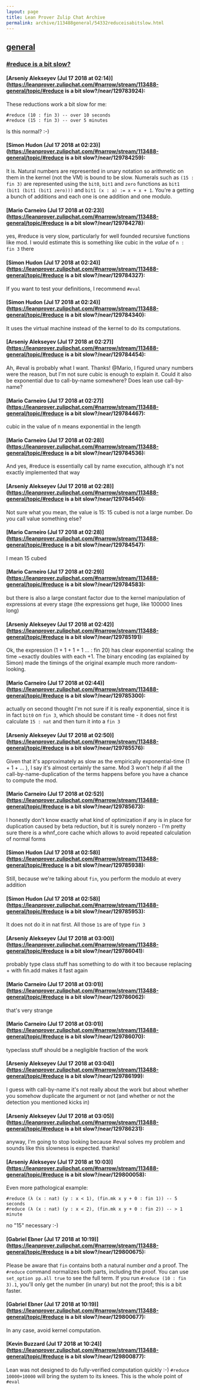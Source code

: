 ```yaml
---
layout: page
title: Lean Prover Zulip Chat Archive 
permalink: archive/113488general/54332reduceisabitslow.html
---
```


## [general](index.html)
### [#reduce is a bit slow?](54332reduceisabitslow.html)

#### [Arseniy Alekseyev (Jul 17 2018 at 02:14)](https://leanprover.zulipchat.com/#narrow/stream/113488-general/topic/#reduce is a bit slow?/near/129783924):
These reductions work a bit slow for me:

    #reduce (10 : fin 3) -- over 10 seconds
    #reduce (15 : fin 3) -- over 5 minutes

Is this normal? :-)

#### [Simon Hudon (Jul 17 2018 at 02:23)](https://leanprover.zulipchat.com/#narrow/stream/113488-general/topic/#reduce is a bit slow?/near/129784259):
It is. Natural numbers are represented in unary notation so arithmetic on them in the kernel (not the VM) is bound to be slow. Numerals such as `(15 : fin 3)` are represented using the `bit0`, `bit1` and `zero` functions as `bit1 (bit1 (bit1 (bit1 zero)))` and `bit1 (x : a) := x + x + 1`. You're a getting a bunch of additions and each one is one addition and one modulo.

#### [Mario Carneiro (Jul 17 2018 at 02:23)](https://leanprover.zulipchat.com/#narrow/stream/113488-general/topic/#reduce is a bit slow?/near/129784278):
yes, #reduce is very slow, particularly for well founded recursive functions like mod. I would estimate this is something like cubic in the *value* of `n : fin 3` there

#### [Simon Hudon (Jul 17 2018 at 02:24)](https://leanprover.zulipchat.com/#narrow/stream/113488-general/topic/#reduce is a bit slow?/near/129784327):
If you want to test your definitions, I recommend `#eval`

#### [Simon Hudon (Jul 17 2018 at 02:24)](https://leanprover.zulipchat.com/#narrow/stream/113488-general/topic/#reduce is a bit slow?/near/129784340):
It uses the virtual machine instead of the kernel to do its computations.

#### [Arseniy Alekseyev (Jul 17 2018 at 02:27)](https://leanprover.zulipchat.com/#narrow/stream/113488-general/topic/#reduce is a bit slow?/near/129784454):
Ah, #eval is probably what I want. Thanks! 
@Mario, I figured unary numbers were the reason, but I'm not sure cubic is enough to explain it. Could it also be exponential due to call-by-name somewhere? Does lean use call-by-name?

#### [Mario Carneiro (Jul 17 2018 at 02:27)](https://leanprover.zulipchat.com/#narrow/stream/113488-general/topic/#reduce is a bit slow?/near/129784467):
cubic in the value of n means exponential in the length

#### [Mario Carneiro (Jul 17 2018 at 02:28)](https://leanprover.zulipchat.com/#narrow/stream/113488-general/topic/#reduce is a bit slow?/near/129784536):
And yes, #reduce is essentially call by name execution, although it's not exactly implemented that way

#### [Arseniy Alekseyev (Jul 17 2018 at 02:28)](https://leanprover.zulipchat.com/#narrow/stream/113488-general/topic/#reduce is a bit slow?/near/129784540):
Not sure what you mean, the value is 15: 15 cubed is not a large number. Do you call value something else?

#### [Mario Carneiro (Jul 17 2018 at 02:28)](https://leanprover.zulipchat.com/#narrow/stream/113488-general/topic/#reduce is a bit slow?/near/129784547):
I mean 15 cubed

#### [Mario Carneiro (Jul 17 2018 at 02:29)](https://leanprover.zulipchat.com/#narrow/stream/113488-general/topic/#reduce is a bit slow?/near/129784583):
but there is also a large constant factor due to the kernel manipulation of expressions at every stage (the expressions get huge, like 100000 lines long)

#### [Arseniy Alekseyev (Jul 17 2018 at 02:42)](https://leanprover.zulipchat.com/#narrow/stream/113488-general/topic/#reduce is a bit slow?/near/129785191):
Ok, the expression (1 + 1 + 1 + 1 ... : fin 20) has clear exponential scaling: the time ~exactly doubles with each +1. The binary encoding (as explained by Simon) made the timings of the original example much more random-looking.

#### [Mario Carneiro (Jul 17 2018 at 02:44)](https://leanprover.zulipchat.com/#narrow/stream/113488-general/topic/#reduce is a bit slow?/near/129785300):
actually on second thought I'm not sure if it is really exponential, since it is in fact `bit0` on `fin 3`, which should be constant time - it does not first calculate `15 : nat` and then turn it into a `fin 3`

#### [Arseniy Alekseyev (Jul 17 2018 at 02:50)](https://leanprover.zulipchat.com/#narrow/stream/113488-general/topic/#reduce is a bit slow?/near/129785576):
Given that it's approximately as slow as the empirically exponential-time (1 + 1 + ... ), I say it's almost certainly the same. Mod 3 won't help if all the call-by-name-duplication of the terms happens before you have a chance to compute the mod.

#### [Mario Carneiro (Jul 17 2018 at 02:52)](https://leanprover.zulipchat.com/#narrow/stream/113488-general/topic/#reduce is a bit slow?/near/129785673):
I honestly don't know exactly what kind of optimization if any is in place for duplication caused by beta reduction, but it is surely nonzero - I'm pretty sure there is a whnf_core cache which allows to avoid repeated calculation of normal forms

#### [Simon Hudon (Jul 17 2018 at 02:58)](https://leanprover.zulipchat.com/#narrow/stream/113488-general/topic/#reduce is a bit slow?/near/129785938):
Still, because we're talking about `fin`, you perform the modulo at every addition

#### [Simon Hudon (Jul 17 2018 at 02:58)](https://leanprover.zulipchat.com/#narrow/stream/113488-general/topic/#reduce is a bit slow?/near/129785953):
It does not do it in nat first. All those `1`s are of type `fin 3`

#### [Arseniy Alekseyev (Jul 17 2018 at 03:00)](https://leanprover.zulipchat.com/#narrow/stream/113488-general/topic/#reduce is a bit slow?/near/129786041):
probably type class stuff has something to do with it too because replacing + with fin.add makes it fast again

#### [Mario Carneiro (Jul 17 2018 at 03:01)](https://leanprover.zulipchat.com/#narrow/stream/113488-general/topic/#reduce is a bit slow?/near/129786062):
that's very strange

#### [Mario Carneiro (Jul 17 2018 at 03:01)](https://leanprover.zulipchat.com/#narrow/stream/113488-general/topic/#reduce is a bit slow?/near/129786070):
typeclass stuff should be a negligible fraction of the work

#### [Arseniy Alekseyev (Jul 17 2018 at 03:04)](https://leanprover.zulipchat.com/#narrow/stream/113488-general/topic/#reduce is a bit slow?/near/129786199):
I guess with call-by-name it's not really about the work but about whether you somehow duplicate the argument or not (and whether or not the detection you mentioned kicks in)

#### [Arseniy Alekseyev (Jul 17 2018 at 03:05)](https://leanprover.zulipchat.com/#narrow/stream/113488-general/topic/#reduce is a bit slow?/near/129786231):
anyway, I'm going to stop looking because #eval solves my problem and sounds like this slowness is expected. thanks!

#### [Arseniy Alekseyev (Jul 17 2018 at 10:03)](https://leanprover.zulipchat.com/#narrow/stream/113488-general/topic/#reduce is a bit slow?/near/129800058):
Even more pathological example:

    #reduce (λ (x : nat) (y : x < 1), (fin.mk x y + 0 : fin 1)) -- 5 seconds
    #reduce (λ (x : nat) (y : x < 2), (fin.mk x y + 0 : fin 2)) -- > 1 minute

no "15" necessary :-)

#### [Gabriel Ebner (Jul 17 2018 at 10:19)](https://leanprover.zulipchat.com/#narrow/stream/113488-general/topic/#reduce is a bit slow?/near/129800675):
Please be aware that `fin` contains both a natural number *and* a proof.  The `#reduce` command normalizes both parts, including the proof.  You can use `set_option pp.all true` to see the full term.  If you run `#reduce (10 : fin 3).1`, you'll only get the number (in unary) but not the proof; this is a bit faster.

#### [Gabriel Ebner (Jul 17 2018 at 10:19)](https://leanprover.zulipchat.com/#narrow/stream/113488-general/topic/#reduce is a bit slow?/near/129800677):
In any case, avoid kernel computation.

#### [Kevin Buzzard (Jul 17 2018 at 10:24)](https://leanprover.zulipchat.com/#narrow/stream/113488-general/topic/#reduce is a bit slow?/near/129800877):
Lean was not designed to do fully-verified computation quickly :-) `#reduce 10000+10000` will bring the system to its knees. This is the whole point of `#eval`


